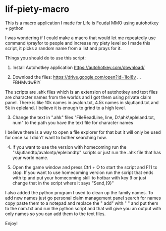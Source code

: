 # lif-piety-macro
This is a macro application I made for Life is Feudal MMO using autohotkey + python

I was wondering if I could make a macro that would let me repeatedly use command /prayfor to people and increase my piety level so I made this script, it picks a random name from a list and prays for it.

Things you should do to use this script:

1. Install Autohotkey application
https://autohotkey.com/download/

2. Download the files:
https://drive.google.com/open?id=1Iol8v ... FBHMvdwRIY

The scripts are .ahk files which is an extension of autohotkey and text files are character names from the worlds and I got them using private claim panel. There is like 10k names in avalon.txt, 4.5k names in skjutland.txt and 5k in epleland. I believe it is enough to grind to a high level.

3. Change the text in ".ahk" files "FileReadLine, line, D:\ahk\epleland.txt, num" to the path you have the text file for character names

I believe there is a way to open a file explorer for that but it will only be used for once so I didn't want to bother searching how.

4. If you want to use the version with homecoming run the "skjutlandtp/avalontp/eplelandtp" scripts or just run the .ahk file that has your world name.

5. Open the game window and press Ctrl + O to start the script and F11 to stop. If you want to use homecoming version run the script that ends with tp and put your homecoming skill to hotbar with key 9 or just change that in the script where it says "Send,{9}"


I also added the python program I used to clean up the family names. To add new names just go personal claim management panel search for names copy paste them to a notepad and replace the " add" with " " and put them to the nam.txt and run the python script and that will give you an output with only names so you can add them to the text files.


Enjoy!
